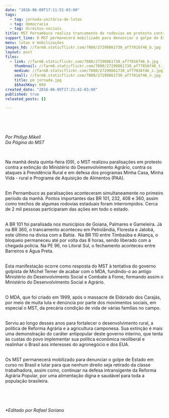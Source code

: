 ```yaml
---
date: "2016-06-09T17:11:51-03:00"
tags:
  - tag: jornada-unitária-de-lutas
  - tag: democracia
  - tag: direitos-sociais
title: MST Pernambuco realiza trancamento de rodovias em protesto contra a extinção do Ministério do Desenvolvimento Agrário
support_line: O MST permanecerá mobilizado para denunciar o golpe de Estado em curso no Brasil e lutar para que nenhum direito seja retirado da classe trabalhadora.
menu: lutas e mobilizações
images_hd: //farm8.staticflickr.com/7080/27290861730_af77016f46_b.jpg
layout: post
files:
  - link: //farm8.staticflickr.com/7080/27290861730_af77016f46_b.jpg
    thumbnail: //farm8.staticflickr.com/7080/27290861730_af77016f46_t.jpg
    medium: //farm8.staticflickr.com/7080/27290861730_af77016f46_z.jpg
    small: //farm8.staticflickr.com/7080/27290861730_af77016f46_n.jpg
    title: pe jornada.jpg
    $$hashKey: 094
created_date: "2016-06-09T17:21:42-03:00"
published: true
releated_posts: []

---
```

<p>&nbsp;</p>

<p>&nbsp;</p>

<p><em>Por Phillyp Mikell<br />
Da P&aacute;gina do MST</em></p>

<p>&nbsp;</p>

<p>Na manh&atilde; desta quinta-feira (09), o MST realizou paralisa&ccedil;&otilde;es em protesto contra a extin&ccedil;&atilde;o do Minist&eacute;rio do Desenvolvimento Agr&aacute;rio, contra os ataques &agrave; Previd&ecirc;ncia Rural e em defesa dos programas Minha Casa, Minha Vida - rural e Programa de Aquisi&ccedil;&atilde;o de Alimentos (PAA).</p>

<p><br />
Em Pernambuco as paralisa&ccedil;&otilde;es aconteceram simultaneamente no primeiro per&iacute;odo da manh&atilde;. Pontos importantes das BR 101, 232, 408 e 360, assim como trechos de algumas rodovias estaduais foram interrompidos. Cerca de 2 mil pessoas participaram das a&ccedil;&otilde;es em todo o estado.</p>

<p><br />
A BR 101 foi paralisada nos munic&iacute;pios de Goiana, Palmares e Gameleira. J&aacute; na BR 360, o trancamento aconteceu em Petrol&acirc;ndia, Floresta e Jatob&aacute;, este &uacute;ltimo na divisa com a Bahia.&nbsp; Na BR 110 entre Timba&uacute;ba e Alian&ccedil;a, o bloqueio permaneceu at&eacute; por volta das 8 horas, sendo liberado com a chegada pol&iacute;cia. Na PE 96, no Litoral Sul, o fechamento aconteceu entre Barreiros e &Aacute;gua Preta.</p>

<p><br />
Esta manifesta&ccedil;&atilde;o ocorre como resposta do MST &agrave; tentativa do governo golpista de Michel Temer de acabar com o MDA, fundindo-o ao antigo Minist&eacute;rio do Desenvolvimento Social e Combate &agrave; Fome, formando assim o Minist&eacute;rio do Desenvolvimento Social e Agr&aacute;rio.</p>

<p><br />
O MDA, que foi criado em 1999, ap&oacute;s o massacre de Eldorado dos Caraj&aacute;s, por meio de muita luta e den&uacute;ncia por parte dos movimentos sociais, em especial o MST, da prec&aacute;ria condi&ccedil;&atilde;o de vida de v&aacute;rias fam&iacute;lias no campo.</p>

<p><br />
Serviu ao longo desses anos para fortalecer o desenvolvimento rural, a pol&iacute;tica de Reforma Agr&aacute;ria e a agricultura camponesa. Sua extin&ccedil;&atilde;o &eacute; mais uma demonstra&ccedil;&atilde;o do car&aacute;ter antipopular deste governo interino, que tenta &agrave;s custas do povo implementar sua pol&iacute;tica econ&ocirc;mica neoliberal e realinhar o Brasil aos interesses do agroneg&oacute;cio e dos EUA.</p>

<p><br />
Os MST permanecer&aacute; mobilizado para denunciar o golpe de Estado em curso no Brasil e lutar para que nenhum direito seja retirado da classe trabalhadora, assim como, continuar na defesa intransigente da Reforma Agr&aacute;ria Popular, por uma alimenta&ccedil;&atilde;o digna e saud&aacute;vel para toda a popula&ccedil;&atilde;o brasileira.</p>

<p>&nbsp;</p>

<p>&nbsp;</p>

<p><em>*Editado por Rafael Soriano</em></p>

<p>&nbsp;</p>
